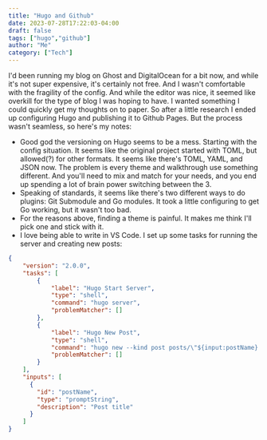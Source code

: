 ```yaml
---
title: "Hugo and Github"
date: 2023-07-28T17:22:03-04:00
draft: false
tags: ["hugo","github"]
author: "Me"
category: ["Tech"]
---
```


I'd been running my blog on Ghost and DigitalOcean for a bit now, and while it's not super expensive, it's certainly not free. And I wasn't comfortable with the fragility of the config. And while the editor was nice, it seemed like overkill for the type of blog I was hoping to have. I wanted something I could quickly get my thoughts on to paper. So after a little research I ended up configuring Hugo and publishing it to Github Pages. But the process wasn't seamless, so here's my notes:

* Good god the versioning on Hugo seems to be a mess. Starting with the config situation. It seems like the original project started with TOML, but allowed(?) for other formats. It seems like there's TOML, YAML, and JSON now. The problem is every theme and walkthrough use something different. And you'll need to mix and match for your needs, and you end up spending a lot of brain power switching between the 3.
*  Speaking of standards, it seems like there's two different ways to do plugins: Git Submodule and Go modules. It took a little configuring to get Go working, but it wasn't too bad.
* For the reasons above, finding a theme is painful. It makes me think I'll pick one and stick with it.
* I love being able to write in VS Code. I set up some tasks for running the server and creating new posts:

```json
{
    "version": "2.0.0",
    "tasks": [
        {
            "label": "Hugo Start Server",
            "type": "shell",
            "command": "hugo server",
            "problemMatcher": []
        },
        {
            "label": "Hugo New Post",
            "type": "shell",
            "command": "hugo new --kind post posts/\"${input:postName}.md\"",
            "problemMatcher": []
        }
    ],
    "inputs": [
      {
        "id": "postName",
        "type": "promptString",
        "description": "Post title"
      }
    ]
}
```
